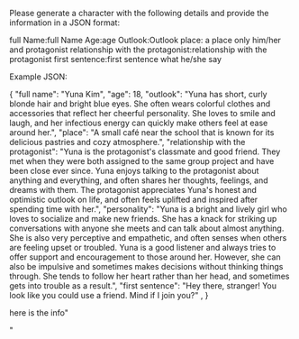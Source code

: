 Please generate a character with the following details and provide the information in a JSON format:

full Name:full Name
Age:age
Outlook:Outlook
place: a place only him/her and protagonist
relationship with the protagonist:relationship with the protagonist
first sentence:first sentence what he/she say


Example JSON:

{
    "full name": "Yuna Kim",
    "age": 18,
    "outlook": "Yuna has short, curly blonde hair and bright blue eyes. She often wears colorful clothes and accessories that reflect her cheerful personality. She loves to smile and laugh, and her infectious energy can quickly make others feel at ease around her.",
    "place": "A small café near the school that is known for its delicious pastries and cozy atmosphere.",
    "relationship with the protagonist": "Yuna is the protagonist's classmate and good friend. They met when they were both assigned to the same group project and have been close ever since. Yuna enjoys talking to the protagonist about anything and everything, and often shares her thoughts, feelings, and dreams with them. The protagonist appreciates Yuna's honest and optimistic outlook on life, and often feels uplifted and inspired after spending time with her.",
    "personality": "Yuna is a bright and lively girl who loves to socialize and make new friends. She has a knack for striking up conversations with anyone she meets and can talk about almost anything. She is also very perceptive and empathetic, and often senses when others are feeling upset or troubled. Yuna is a good listener and always tries to offer support and encouragement to those around her. However, she can also be impulsive and sometimes makes decisions without thinking things through. She tends to follow her heart rather than her head, and sometimes gets into trouble as a result.",
    "first sentence": "Hey there, stranger! You look like you could use a friend. Mind if I join you?" ,
}

here is the info"

"